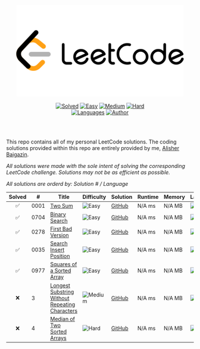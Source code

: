<div align="center">
<img src="https://github.com/CrutchTheClutch/LeetCode/raw/master/logo.png" width="450" height="auto"/>

[![Solved](https://img.shields.io/badge/Solved-0/2494-337ab7.svg?style=flat)]()
[![Easy](https://img.shields.io/badge/Easy-5-5cb85c.svg?style=flat)]()
[![Medium](https://img.shields.io/badge/Medium-0-f0ad4e.svg?style=flat)]()
[![Hard](https://img.shields.io/badge/Hard-0-d9534f.svg?style=flat)]()
</br>
[![Languages](https://img.shields.io/badge/Languages-%20Swift-red.svg?style=flat)]()
[![Author](https://img.shields.io/badge/Author-Alisher%20Baigazin-blue.svg?style=flat)](https://leetcode.com/alisherbaigazin/)

</div>
</br>
</br>

This repo contains all of my personal LeetCode solutions. The coding solutions provided within this repo are entirely provided by me, [Alisher Baigazin](https://leetcode.com/alisherbaigazin/).

_All solutions were made with the sole intent of solving the corresponding LeetCode challenge. Solutions may not be as efficient as possible._

_All solutions are orderd by: Solution # / Language_

| Solved | #    | Title                                                                                                                           | Difficulty                                                           | Solution                                                                                    | Runtime | Memory | Language                                                                      |
| :----: | ---- | ------------------------------------------------------------------------------------------------------------------------------- | -------------------------------------------------------------------- | ------------------------------------------------------------------------------------------- | ------- | ------ | ----------------------------------------------------------------------------- |
|   ✅    | 0001    | [Two Sum](https://leetcode.com/problems/two-sum) | ![Easy](https://img.shields.io/badge/Easy-5cb85c.svg?style=flat) | [GitHub](0001-two-sum/0001-two-sum.swift) | N/A ms  | N/A MB | ![Swift](https://img.shields.io/badge/Swift--f1e05a.svg?style=flat) |
|   ✅    | 0704    | [Binary Search](https://leetcode.com/problems/binary-search) | ![Easy](https://img.shields.io/badge/Easy-5cb85c.svg?style=flat) | [GitHub](0704-binary-search/0704-binary-search.swift) | N/A ms  | N/A MB | ![Swift](https://img.shields.io/badge/Swift--f1e05a.svg?style=flat) |
|   ✅    | 0278    | [First Bad Version](https://leetcode.com/problems/first-bad-version) | ![Easy](https://img.shields.io/badge/Easy-5cb85c.svg?style=flat) | [GitHub](0278-first-bad-version/0278-first-bad-version.swift) | N/A ms  | N/A MB | ![Swift](https://img.shields.io/badge/Swift--f1e05a.svg?style=flat) |
|   ✅    | 0035    | [Search Insert Position](https://leetcode.com/problems/search-insert-position) | ![Easy](https://img.shields.io/badge/Easy-5cb85c.svg?style=flat) | [GitHub](0035-search-insert-position/0035-search-insert-position.swift) | N/A ms  | N/A MB | ![Swift](https://img.shields.io/badge/Swift--f1e05a.svg?style=flat) |
|   ✅    | 0977    | [Squares of a Sorted Array](https://leetcode.com/problems/squares-of-a-sorted-array/) | ![Easy](https://img.shields.io/badge/Easy-5cb85c.svg?style=flat) | [GitHub](0977-squares-of-a-sorted-array/0977-squares-of-a-sorted-array.swift) | N/A ms  | N/A MB | ![Swift](https://img.shields.io/badge/Swift--f1e05a.svg?style=flat) |
|   ❌    | 3    | [Longest Substring Without Repeating Characters](https://leetcode.com/problems/longest-substring-without-repeating-characters/) | ![Medium](https://img.shields.io/badge/Medium-f0ad4e.svg?style=flat) | [GitHub]() | N/A ms  | N/A MB | ![Swift](https://img.shields.io/badge/Swift--f1e05a.svg?style=flat) |
|   ❌    | 4    | [Median of Two Sorted Arrays](https://leetcode.com/problems/median-of-two-sorted-arrays/) | ![Hard](https://img.shields.io/badge/Hard-d9534f.svg?style=flat) | [GitHub]() | N/A ms  | N/A MB | ![Swift](https://img.shields.io/badge/Swift--f1e05a.svg?style=flat) |
